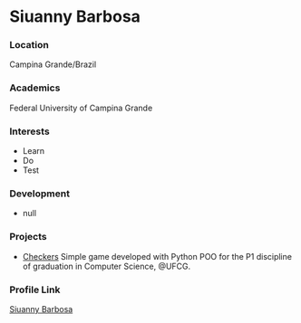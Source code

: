 # Siuanny Barbosa

### Location
Campina Grande/Brazil

### Academics
Federal University of Campina Grande

### Interests
- Learn
- Do
- Test

### Development
- null

### Projects
- [Checkers](https://github.com/siuannybsr/Checkers) Simple game developed with Python POO for the P1 discipline of graduation in Computer Science, @UFCG.

### Profile Link

[Siuanny Barbosa](https://github.com/siuannybsr)
